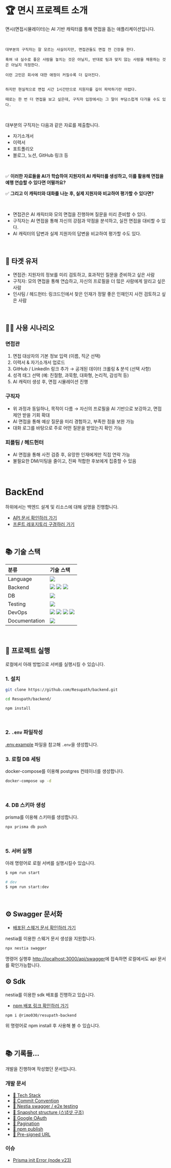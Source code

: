 # 🏆 면시 프로젝트 소개
면시(면접시뮬레이터)는 AI 기반 캐릭터를 통해 면접을 돕는 애플리케이션입니다. 

</br>

```
대부분의 구직자는 잘 모르는 사실이지만, 면접관들도 면접 전 긴장을 한다.

혹여 내 실수로 좋은 사람을 놓치는 것은 아닐지, 반대로 팀과 맞지 않는 사람을 채용하는 것은 아닐지 걱정한다.

이런 고민은 회사에 대한 애정이 커질수록 더 깊어진다.


하지만 현실적으로 면접 시간 1시간만으로 지원자를 깊이 파악하기란 어렵다.

때로는 한 번 더 면접을 보고 싶은데, 구직자 입장에서는 그 말이 부담스럽게 다가올 수도 있다.
```

</br>

대부분의 구직자는 다음과 같은 자료를 제출합니다.
- 자기소개서
- 이력서
- 포트폴리오
- 블로그, 노션, GitHub 링크 등
  
</br>

✅ **이러한 자료들을 AI가 학습하여 지원자의 AI 캐릭터를 생성하고, 이를 활용해 면접을 예행 연습할 수 있다면 어떨까요?**</br>

✅ **그리고 이 캐릭터와 대화를 나눈 후, 실제 지원자와 비교하여 평가할 수 있다면?**

</br>

- 면접관은 AI 캐릭터와 모의 면접을 진행하며 질문을 미리 준비할 수 있다.
- 구직자는 AI 면접을 통해 자신의 강점과 약점을 분석하고, 실전 면접을 대비할 수 있다.
- AI 캐릭터의 답변과 실제 지원자의 답변을 비교하여 평가할 수도 있다.

</br>

## 🎯 타겟 유저

- 면접관: 지원자의 정보를 미리 검토하고, 효과적인 질문을 준비하고 싶은 사람
- 구직자: 모의 면접을 통해 연습하고, 자신의 프로필을 더 많은 사람에게 알리고 싶은 사람
- 인사팀 / 헤드헌터: 링크드인에서 찾은 인재가 정말 좋은 인재인지 사전 검토하고 싶은 사람


</br>

## 🧑‍💻 사용 시나리오

###  면접관
1. 면접 대상자의 기본 정보 입력 (이름, 직군 선택)
2. 이력서 & 자기소개서 업로드
3. GitHub / LinkedIn 링크 추가 → 공개된 데이터 크롤링 & 분석 (선택 사항)
4. 성격 태그 선택 (예: 친절함, 과묵함, 대화형, 논리적, 감성적 등)
5. AI 캐릭터 생성 후, 면접 시뮬레이션 진행

###  구직자
- 위 과정과 동일하나, 목적이 다름 → 자신의 프로필을 AI 기반으로 보강하고, 면접 제안 받을 기회 확대
- AI 면접을 통해 예상 질문을 미리 경험하고, 부족한 점을 보완 가능
- 대화 로그를 바탕으로 주로 어떤 질문을 받았는지 확인 가능

###  피플팀 / 헤드헌터
- AI 면접을 통해 사전 검증 후, 유망한 인재에게만 직접 연락 가능
- 불필요한 DM/미팅을 줄이고, 진짜 적합한 후보에게 집중할 수 있음


<br>

# BackEnd
하위에서는 백엔드 설계 및 리소스에 대해 설명을 진행합니다.

- [API 문서 확인하러 가기](http://resupath.click/api/swagger#/)
- [프론트 레포지토리 구경하러 가기](https://github.com/Resupath/frontend)


<br>

## 📚 기술 스택

| 분류          | 기술 스택                                                                                                                                                                                                                                                                                                                                                                      |
| :------------ | :----------------------------------------------------------------------------------------------------------------------------------------------------------------------------------------------------------------------------------------------------------------------------------------------------------------------------------------------------------------------------- |
| Language      | [![](https://img.shields.io/badge/TypeScript-3178C6?style=flat-square&logo=TypeScript&logoColor=white)]()                                                                                                                                                                                                                                                                      |
| Backend       | [![](https://img.shields.io/badge/Node.js-339933?style=flat-square&logo=Node.js&logoColor=white)]() [![](https://img.shields.io/badge/NestJS-E0234E?style=flat-square&logo=NestJS&logoColor=white)]() [![](https://img.shields.io/badge/Prisma-2D3748?style=flat-square&logo=Prisma&logoColor=white)]() |
| DB            | [![](https://img.shields.io/badge/postgresql-4169E1?style=flat-square&logo=postgresql&logoColor=white)]()                                                                                                                                                                                                                                                                                |
| Testing       | [![](https://img.shields.io/badge/Jest-C21325?style=flat-square&logo=Jest&logoColor=white)]()                                                                                                                                                                                                                                                                                  |
| DevOps        | [![](https://img.shields.io/badge/github-181717?style=flat-square&logo=github&logoColor=white)]() [![](https://img.shields.io/badge/github%20action-2088FF?style=flat-square&logo=githubactions&logoColor=white)]()   [![](https://img.shields.io/badge/AWS-232F3E?style=flat-square&logo=amazonwebservices&logoColor=white)]() [![](https://img.shields.io/badge/Docker-2496ED?style=flat-square&logo=Docker&logoColor=white)]()                                                                      |
| Documentation | [![](https://img.shields.io/badge/Swagger-83B81A?style=flat-square&logo=Swagger&logoColor=white)]()                                                                                                                                                                                                                                                                            |
<br>

## 📌 프로젝트 실행
로컬에서 아래 방법으로 서버를 실행시킬 수 있습니다.

### 1. 설치
```sh
git clone https://github.com/Resupath/backend.git
```
```sh
cd Resupath/backend/
```
```sh
npm install
```
<br>

### 2. `.env` 파일작성
[.env.example](https://github.com/Resupath/backend/blob/main/.env.example) 파일을 참고해 `.env`을 생성합니다.
<br>

### 3. 로컬 DB 세팅
docker-compose를 이용해 postgres 컨테이너를 생성합니다. 
```sh
docker-compose up -d
```
<br>

### 4. DB 스키마 생성
prisma를 이용해 스키마를 생성합니다.
```sh
npx prisma db push
```
<br>

### 5. 서버 실행
아래 명령어로 로컬 서버를 실행시킬수 있습니다.
```sh
$ npm run start

# dev
$ npm run start:dev
```
<br>

## ⚙️ Swagger 문서화
- [배포된 스웨거 문서 확인하러 가기](http://resupath.click/api/swagger#/)

nestia를 이용한 스웨거 문서 생성을 지원합니다.

```sh
npx nestia swagger
```
명령어 실행후 [http://localhost:3000/api/swagger](http://localhost:3000/api/swagger)에 접속하면 로컬에서도 api 문서를 확인가능합니다.
<br>

## ⚙️ Sdk 
nestia를 이용한 sdk 배포를 진행하고 있습니다.

- [npm 배포 링크 확인하러 가기](https://www.npmjs.com/package/@rimo030/resupath-backend)

```sh
npm i @rimo030/resupath-backend
```
위 명령어로 npm install 후 사용해 볼 수 있습니다.

<br>


## 📚 기록들...
개발을 진행하며 작성했던 문서입니다.


### 개발 문서
- [📄 Tech Stack](https://rimo030.notion.site/Tech-Stack-15abba1355f380bb8c0fd26cc7f0d258?pvs=4)
- [📄 Commit Convention](https://rimo030.notion.site/Commit-Convention-173bba1355f38012a1e1e731105a644c?pvs=4)
- [📄 Nestia swagger / e2e testing](https://rimo030.notion.site/Nestia-Typia-Setup-195bba1355f3807b8488cfaadee086fb?pvs=4)
- [📄 Snapshot structure (스냅샷 구조)](https://rimo030.notion.site/Snapshot-structure-15abba1355f38026bef4d9fd651bf8ba?pvs=4)
- [📄 Google OAuth](https://rimo030.notion.site/Google-OAuth-15dbba1355f380a69966f94ecd7539ca?pvs=4)
- [📄 Pagination](https://rimo030.notion.site/Pagination-173bba1355f3808aad1cde324f2bdff8?pvs=4)
- [📄 npm publish](https://rimo030.notion.site/npm-publish-173bba1355f3804e91f4c4a17fa4c336?pvs=4)
- [📄 Pre-signed URL](https://rimo030.notion.site/Pre-signed-URL-173bba1355f380e49e17d484ec38d33f?pvs=4)


### 이슈
- [Prisma init Error (node v23)](https://rimo030.notion.site/Prisma-init-Error-node-v23-15abba1355f3808c8112dbe5f7b935e5?pvs=4)
 

